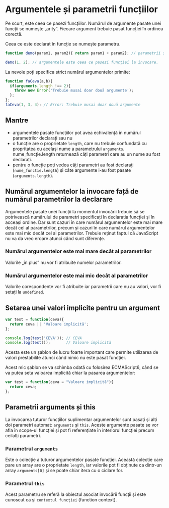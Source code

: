 # Argumentele și parametrii funcțiilor

Pe scurt, este ceea ce pasezi funcțiilor. Numărul de argumente pasate unei funcții se numește „arity”.
Fiecare argument trebuie pasat funcției în ordinea corectă.

Ceea ce este declarat în funcție se numește parametru.

```js
function demo(param1, param2){ return param1 + param2}; // parametrii sunt declarațiile din funcție

demo(1, 2); // argumentele este ceea ce pasezi funcției la invocare.
```

La nevoie poți specifica strict numărul argumentelor primite:

```js
function faCeva(a,b){
  if(arguments.length !== 2){
    throw new Error('Trebuie musai doar două argumente');
  };
};
faCeva(1, 3, 4); // Error: Trebuie musai doar două argumente
```

## Mantre

- argumentele pasate funcțiilor pot avea echivalență în numărul parametrilor declarați sau nu
- o funcție are o proprietate `length`, care nu trebuie confundată cu propritatea cu același nume a parametrului `arguments`. nume_funcție.length returnează câți parametri care au un nume au fost declarați.
- pentru o funcție poți vedea câți parametri au fost declarați (`nume_functie.length`) și câte argumente i-au fost pasate (`arguments.length`).

## Numărul argumentelor la invocare față de numărul parametrilor la declarare

Argumentele pasate unei funcții la momentul invocării trebuie să se potrivească numărului de parametri specificați în declarația funcției și în acceași ordine. Dar sunt cazuri în care numărul argumentelor este mai mare decât cel al parametrilor, precum și cazuri în care numărul argumentelor este mai mic decât cel al parametrilor. Trebuie reținut faptul că JavaScript nu va da vreo eroare atunci când sunt diferențe.

### Numărul argumentelor este mai mare decât al parametrilor

Valorile „în plus” nu vor fi atribuite numelor parametrilor.

### Numărul argumentelor este mai mic decât al parametrilor

Valorile corespondente vor fi atribuite iar parametrii care nu au valori, vor fi setați la `undefined`.

## Setarea unei valori implicite pentru un argument

```js
var test = function(ceva){
  return ceva || 'Valoare implicită';
};

console.log(test('CEVA')); // CEVA
console.log(test());       // Valoare implicită
```

Acesta este un șablon de lucru foarte important care permite utilizarea de valori prestabilite atunci când nimic nu este pasat funcției.

Acest mic șablon se va schimba odată cu folosirea ECMAScript6, când se va putea seta valoarea implicită chiar la pasarea argumentelor:

```js
var test = function(ceva = "Valoare implicită"){
  return ceva;
};
```

## Parametrii arguments și this

La invocarea tuturor funcțiilor suplimentar argumentelor sunt pasați și alți doi parametri automat: `arguments` și `this`. Aceste argumente pasate se vor afla în scope-ul funcției și pot fi referențiate în interiorul funcției precum ceilalți parametri.

### Parametrul `arguments`

Este o colecție a tuturor argumentelor pasate funcției.
Această colecție care pare un array are o proprietate `length`, iar valorile pot fi obținute ca dintr-un array `arguments[0]` și se poate chiar itera cu o ciclare for.

### Parametrul `this`

Acest parametru se referă la obiectul asociat invocării funcții și este cunoscut ca și `contextul funcției` (function context).

